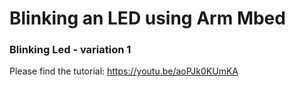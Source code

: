 # Blinking an LED using Arm Mbed

### Blinking Led - variation 1

Please find the tutorial:
https://youtu.be/aoPJk0KUmKA
